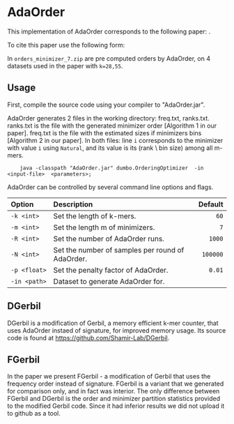 # AdaOrder

This implementation of AdaOrder corresponds to the following paper: .

To cite this paper use the following form: 


In `orders_minimizer_7.zip` are pre computed orders by AdaOrder, on 4 datasets used in the paper with `k=28,55`.

## Usage

First, compile the source code using your compiler to "AdaOrder.jar".

AdaOrder generates 2 files in the working directory: freq.txt, ranks.txt.
ranks.txt is the file with the generated minimizer order [Algorithm 1 in our paper]. 
freq.txt is the file with the estimated sizes if minimizers bins [Algorithm 2 in our paper]. 
In both files: line `i` corresponds to the minimizer with value `i` using `Natural`, and its value is its (rank \ bin size) among all m-mers.

        java -classpath "AdaOrder.jar" dumbo.OrderingOptimizer  -in <input-file>  <parameters>;      

AdaOrder can be controlled by several command line options and flags.

| Option               | Description   | Default |
|:---------------------|:--------------| -------:|
| `‑k <int>`   | Set the length of k-mers.  | `60` |
| `‑m <int>`          | Set the length m of minimizers.      |   `7` |
| `‑R <int>`    | Set the number of AdaOrder runs.      |    `1000` |
| `‑N <int>`          | Set the number of samples per round of AdaOrder.      |    `100000` |
| `‑p <float>`          | Set the penalty factor of AdaOrder.      |    `0.01` |
| `‑in <path>`                   | Dataset to generate AdaOrder for.      |    |

## DGerbil 
DGerbil is a modification of Gerbil, a memory efficient k-mer counter, that uses AdaOrder instaed of signature, for improved memory usage.
Its source code is found at https://github.com/Shamir-Lab/DGerbil.

## FGerbil
In the paper we present FGerbil - a modification of Gerbil that uses the frequency order instead of signature.
FGerbil is a variant that we generated for comparison only, and in fact was interior. The only difference between FGerbil and DGerbil is the order and minimizer partition statistics provided to the modified Gerbil code. 
Since it had inferior results we did not upload it to github as a tool.
